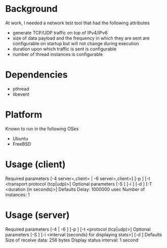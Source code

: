 Background
==========
At work, I needed a network test tool that had the following attributes
* generate TCP/UDP traffic on top of IPv4/IPv6
* size of data payload and the frequency in which they are sent are configurable
  on startup but will not change during execution
* duration upon which traffic is sent is configurable
* number of thread instances is configurable

Dependencies
============
* pthread
* libevent

Platform
========
Known to run in the following OSes
* Ubuntu
* FreeBSD

Usage (client)
===============
Required parameters
        [-4 server=<IPv4 address>,client=<IPv4 address> | -6 server=<IPv6 address>,client=<IPv6 address>]
        [-p <port number>]
        [-t <transport protocol (tcp|udp)>]
Optional parameters
        [-S <size of data>]
        [-i <number of thread instances>]
        [-d <delay time>]
        [-T <duration (in seconds)>]
Defaults
        Delay: 1000000 usec
        Number of instances: 1

Usage (server)
===============
Required parameters
        [-4 <IPv4 address> | -6 <IPv6 address>]
        [-p <port number>]
        [-t <protocol (tcp|udp)>]
Optional parameters
        [-S <size of data>]
        [-i <interval (seconds) for displaying stats>]
        [-d <run as daemon>]
Defaults
        Size of receive data: 256 bytes
        Display status interval: 1 second
